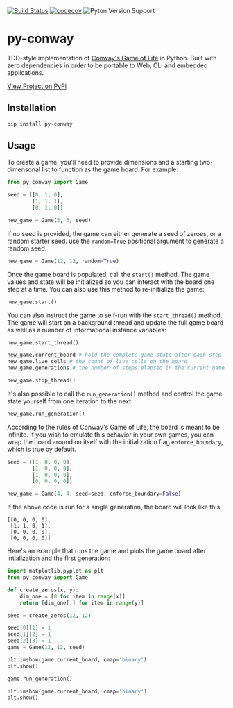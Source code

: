 [![Build Status](https://dev.azure.com/brandon0360/py-conway/_apis/build/status/bsatrom.py-conway?branchName=master)](https://dev.azure.com/brandon0360/py-conway/_build/latest?definitionId=3&branchName=master)
[![codecov](https://codecov.io/gh/bsatrom/py-conway/branch/master/graph/badge.svg)](https://codecov.io/gh/bsatrom/py-conway)
![Pyton Version Support](https://img.shields.io/pypi/pyversions/py-conway)

# py-conway

TDD-style implementation of [Conway's Game of Life](https://www.conwaylife.com/wiki/Conway%27s_Game_of_Life) in Python. Built with zero dependencies in order to be portable to Web, CLI and embedded applications.

[View Project on PyPi](https://pypi.org/project/py-conway/)

## Installation

```bash
pip install py-conway
```

## Usage

To create a game, you'll need to provide dimensions and a starting two-dimensonal list to function as the game board. For example:

```python
from py_conway import Game

seed = [[0, 1, 0],
        [1, 1, 1],
        [0, 1, 0]]

new_game = Game(3, 3, seed)
```

If no seed is provided, the game can either generate a seed of zeroes, or a random starter seed. use the `random=True` positional argument to generate a random seed.

```python
new_game = Game(12, 12, random=True)
```

Once the game board is populated, call the `start()` method. The game values and state will be initialized so you can interact with the board one step at a time. You can also use this method to re-initialize the game:

```python
new_game.start()
```

You can also instruct the game to self-run with the `start_thread()` method. The game will start on a background thread and update the full game board as well as a number of informational instance variables:

```python
new_game.start_thread()

new_game.current_board # hold the complete game state after each step
new_game.live_cells # the count of live cells on the board
new_game.generations # the number of steps elapsed in the current game.

new_game.stop_thread()
```

It's also possible to call the `run_generation()` method and control the game state yourself from one iteration to the next:

```python
new_game.run_generation()
```

According to the rules of Conway's Game of Life, the board is meant to be infinite. If you wish to 
emulate this behavior in your own games, you can wrap the board around on itself with the initialization flag `enforce_boundary`, which is true by default.

```python
seed = [[1, 0, 0, 0],
        [1, 0, 0, 0],
        [1, 0, 0, 0],
        [0, 0, 0, 0]]

new_game = Game(4, 4, seed=seed, enforce_boundary=False)
```

If the above code is run for a single generation, the board will look like this

```
[[0, 0, 0, 0],
 [1, 1, 0, 1],
 [0, 0, 0, 0],
 [0, 0, 0, 0]]
```

Here's an example that runs the game and plots the game board after intialization and the first generation:

```python
import matplotlib.pyplot as plt
from py-conway import Game

def create_zeros(x, y):
    dim_one = [0 for item in range(x)]
    return [dim_one[:] for item in range(y)]

seed = create_zeros(12, 12)

seed[0][1] = 1
seed[1][2] = 1
seed[2][3] = 1
game = Game(12, 12, seed)

plt.imshow(game.current_board, cmap='binary')
plt.show()

game.run_generation()

plt.imshow(game.current_board, cmap='binary')
plt.show()
```
